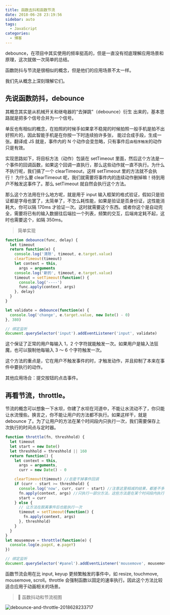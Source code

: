 ```yaml
---
title: 函数去抖和函数节流
date: 2018-06-28 23:19:56
sidebar: auto
tags:
  - JavaScript
categories:
  - 博客
---
```


debounce，在项目中其实使用的频率挺高的，但是一直没有彻底理解应用场景和原理，这次就做一次简单的总结。

函数防抖与节流是很相似的概念，但是他们的应用场景不太一样。

我们先从概念上深刻理解它们。

<!-- more -->

## 先说函数防抖，debounce

其概念其实是从机械开关和继电器的“去弹跳”（debounce）衍生 出来的，基本思路就是把多个信号合并为一个信号。

单反也有相似的概念，在拍照的时候手如果拿不稳晃的时候拍照一般手机是拍不出好照片的，因此智能手机是在你按一下时连续拍许多张， 能过合成手段，生成一张。翻译成 JS 就是，事件内的 N 个动作会变忽略，只有事件后`由程序触发`的动作只是有效。

实现思路如下，将目标方法（动作）包装在 setTimeout 里面，然后这个方法是一个事件的回调函数，如果这个回调一直执行，那么这些动作就一直不执行。为什么不执行呢，我们搞了一个 clearTimeout，这样 setTimeout 里的方法就不会执行！ 为什么要 clearTimeout 呢，我们就需要将事件内的连续动作删掉嘛！待到用户不触发这事件了。那么 setTimeout 就自然会执行这个方法。

那么这个方法用在什么地方呢，就是用于 input 输入框架的格式验证，假如只是验证都是字母也罢了，太简单了，不怎么耗性能，如果是验证是否身份证，这性能消耗大，你可以隔 170ms 才验证一次。这时就需要这个东西。或者你这个是自动完全，需要将已有的输入数据往后端拉一个列表，频繁的交互，后端肯定耗不起，这时也需要这个，如隔 350ms。

> 简单实现

```js
function debounce(func, delay) {
  let timeout
  return function(e) {
    console.log('清除', timeout, e.target.value)
    clearTimeout(timeout)
    let context = this,
      args = arguments
    console.log('新的', timeout, e.target.value)
    timeout = setTimeout(function() {
      console.log('----')
      func.apply(context, args)
    }, delay)
  }
}

let validate = debounce(function(e) {
  console.log('change', e.target.value, new Date() - 0)
}, 380)

// 绑定监听
document.querySelector('input').addEventListener('input', validate)
```

这个保证了正常的用户每输入 1，2 个字符就能触发一次。如果用户是输入法狂魔，也可以狠制他每输入 3 ～ 6 个字符触发一次。

这个方法的重点是，它在用户不触发事件的时，才触发动作，并且抑制了本来在事件中要执行的动作。

其他应用场合：提交按钮的点击事件。

## 再看节流，throttle。

节流的概念可以想象一下水坝，你建了水坝在河道中，不能让水流动不了，你只能让水流慢些。换言之，你不能让用户的方法都不执行。如果这样干，就是 debounce 了。为了让用户的方法在某个时间段内只执行一次，我们需要保存上次执行的时间点与定时器。

```js
function throttle(fn, threshhold) {
  let timeout
  let start = new Date()
  let threshhold = threshhold || 160
  return function() {
    let context = this,
      args = arguments,
      curr = new Date() - 0

    clearTimeout(timeout) //总是干掉事件回调
    if (curr - start >= threshhold) {
      console.log('now', curr, curr - start) //注意这里相减的结果，都差不多是160左右
      fn.apply(context, args) //只执行一部分方法，这些方法是在某个时间段内执行一次
      start = curr
    } else {
      // 让方法在脱离事件后也能执行一次
      timeout = setTimeout(function() {
        fn.apply(context, args)
      }, threshhold)
    }
  }
}
let mousemove = throttle(function(e) {
  console.log(e.pageX, e.pageY)
})

// 绑定监听
document.querySelector('#panel').addEventListener('mousemove', mousemove)
```

函数节流会用在比 input, keyup 更频繁触发的事件中，如 resize, touchmove, mousemove, scroll。throttle 会强制函数以固定的速率执行。因此这个方法比较适合应用于动画相关的场景。

>  函数抖动和节流视图

![debounce-and-throttle-2018628233717](http://q3roqx7vi.bkt.clouddn.com/debounce-and-throttle-2018628233717.png)
